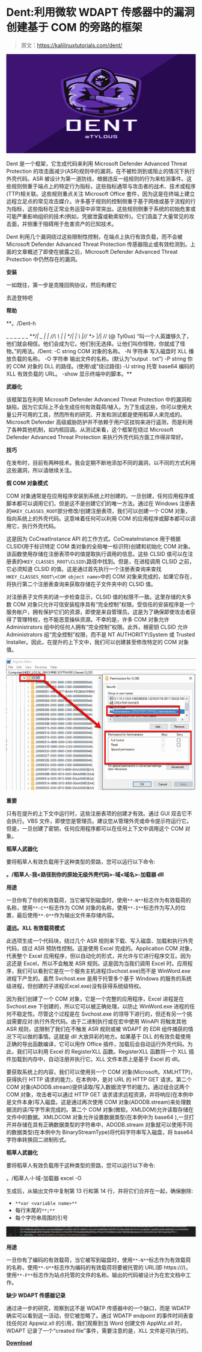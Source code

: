 # Dent:利用微软 WDAPT 传感器中的漏洞创建基于 COM 的旁路的框架

> 原文：<https://kalilinuxtutorials.com/dent/>

[![Dent : A Framework For Creating COM-based Bypasses Utilizing Vulnerabilities In Microsoft’s WDAPT Sensors](img/8b0be4674851da5001a1f627976fd36d.png "Dent : A Framework For Creating COM-based Bypasses Utilizing Vulnerabilities In Microsoft’s WDAPT Sensors")](https://1.bp.blogspot.com/-JwZGTe_TTM8/YMNDOtnMi8I/AAAAAAAAJag/ZjrWJ7FG9IUUqyi41Gv0whfq2hFSr5SJACLcBGAsYHQ/s728/dent%2B%25281%2529.png)

Dent 是一个框架，它生成代码来利用 Microsoft Defender Advanced Threat Protection 的攻击面减少(ASR)规则中的漏洞，在不被检测到或阻止的情况下执行外壳代码。ASR 被设计为第一道防线，根据违反一组规则的行为来检测事件。这些规则侧重于端点上的特定行为指标，这些指标通常与攻击者的战术、技术或程序(TTP)相关联。这些规则重点关注 Microsoft Office 套件，因为这是在终端上建立远程立足点的常见攻击媒介。许多基于规则的控制侧重于基于网络或基于流程的行为指标，这些指标在正常业务运营中非常突出。这些规则侧重于系统的初始危害或可能严重影响组织的技术(例如，凭据泄露或勒索软件)。它们涵盖了大量常见的攻击面，并侧重于阻碍用于危害资产的已知技术。

Dent 利用几个漏洞绕过这些限制性控制，在端点上执行有效负载，而不会被 Microsoft Defender Advanced Threat Protection 传感器阻止或有效检测到。上面的文章概述了即使在披露之后，Microsoft Defender Advanced Threat Protection 中仍然存在的漏洞。

**安装**

一如既往，第一步是克隆回购协议，然后构建它

去造登特吧

**帮助**

**。/Dent-h

_ _ _ _ _ _ \*_*/| _
| | _/\/\ \ | | \*/| | \ |/_/_ _*>_ |/|
\/\/
(@ Tyl0us)
“叫一个人英雄够久了，他们就会相信。他们会成为它。他们别无选择。让他们叫你怪物，你就成了怪物。”的用法。/Dent:
-C string
COM 对象的名称。
-N 字符串
写入磁盘时 XLL 播放负载的名称。
-O 字符串
输出文件的名称。(默认为“output . txt”)
-P string
你的 COM 对象的 DLL 的路径。(使用\或"绕过路径)
-U string
托管 base64 编码的 XLL 有效负载的 URL。
-show
显示终端中的脚本。**

**武器化**

该框架旨在利用 Microsoft Defender Advanced Threat Protection 中的漏洞和缺陷，因为它实际上不会生成任何有效载荷/植入。为了生成这些，你可以使用大量公开可用的工具，然而所有的研究、开发和测试都是使用稻草人来完成的。Microsoft Defender 高级威胁防护并不依赖于用户区挂钩来进行遥测，而是利用了各种其他机制，如内核回调。从测试来看，这个框架在绕过 Microsoft Defender Advanced Threat Protection 来执行外壳代码方面工作得非常好。

**技巧**

在发布时，目前有两种技术。我会定期不断地添加不同的漏洞，以不同的方式利用这些漏洞，所以请继续关注。

**假 COM 对象模式**

COM 对象通常是在应用程序安装到系统上时创建的。一旦创建，任何应用程序或脚本都可以调用它们，但是这不是创建它们的唯一方法。通过在 Windows 注册表的`HKEY_CLASSES_ROOT`部分修改/创建注册表项，我们可以创建一个 COM 对象，指向系统上的外壳代码。这意味着任何可以利用 COM 的应用程序或脚本都可以调用它，执行外壳代码。

这是因为 CoCreatInstance API 的工作方式。CoCreateInstance 用于根据 CLSID(用于标识特定 COM 类对象的全局唯一标识符)创建和初始化 COM 对象。该函数使用存储在注册表项中的值提取执行调用的信息。这些 CLSID 值可以在注册表的`HKEY_CLASSES_ROOT\CLSID\`路径中找到。但是，在进程调用 CLSID 之前，它必须知道 CLSID 的值。这是通过首先执行一个注册表查询来查找`HKEY_CLASSES_ROOT\<COM object name>`中的 COM 对象来完成的，如果它存在，将执行第二个注册表查询来获取存储在子文件夹中的 CLSID 值。

对注册表子文件夹的进一步检查显示，CLSID 值的权限不一致。这里存储的大多数 COM 对象只允许可信安装程序具有“完全控制”权限。受信任的安装程序是一个服务帐户，拥有保护它们的资源，即使是来自管理员。这是为了确保即使攻击者获得了管理特权，也不能恶意操纵资源。不幸的是，许多 COM 对象允许 Administrators 组中的任何人拥有“完全控制”权限。此外，根密钥 CLSID 允许 Administrators 组“完全控制”权限，而不是 NT AUTHORITY\System 或 Trusted Installer。因此，在提升的上下文中，我们可以创建甚至修改特定的 COM 对象值。

![](img/3962f0a77e7aa7be527c1a83703e7222.png)

**重要**

只有在提升的上下文中运行时，这些注册表项的创建才有效。通过 GUI 双击它不会执行。VBS 文件，即使您是管理员。建议您从管理外壳或命令提示符运行它。但是，一旦创建了密钥，任何应用程序都可以在任何上下文中调用这个 COM 对象。

**稻草人武器化**

要将稻草人有效负载用于这种类型的旁路，您可以运行以下命令:

**。/稻草人-我<路径到你的原始无级外壳代码>-域<域名>-加载器 dll**

**用途**

一旦你有了你的有效载荷，当它被写到磁盘时，使用`**-N**`标志作为有效载荷的名称，使用`**-C**`标志作为 COM 对象的名称，使用`**-I**`标志作为写入的位置，最后使用`**-O**`作为输出文件来存储内容。

**遥远。XLL 有效载荷模式**

此选项生成一个代码块，绕过几个 ASR 规则来下载、写入磁盘、加载和执行外壳代码，绕过 ASR 预防性控制。这是使用 Excel 完成的。Application COM 对象，代表整个 Excel 应用程序，但以自动化的形式，并允许与它进行程序交互。因为这还是 Excel，所以不会触发 ASR 规则。这是因为当我们调用 Excel 时。应用程序，我们可以看到它是在一个服务主机进程(Svchost.exe)而不是 WinWord.exe 进程下产生的。虽然 Svchost.exe 是用于托管多个基于 Windows 的服务的系统级进程，但创建的子进程(Excel.exe)没有获得系统级特权。

因为我们创建了一个 COM 对象，它是一个完整的应用程序，Excel 进程是在 Svchost.exe 下创建的，所以它可以被正确处理，以防止 WinWord.exe 进程的任何不稳定性。尽管这个过程是在 Svchost.exe 的领导下进行的，但还有另一个挑战需要应对:执行外壳代码。由于二进制执行或在宏中使用 WinAPI 将触发其他 ASR 规则，这限制了我们在不触发 ASR 规则或被 WDAPT 的 EDR 组件捕获的情况下可以做的事情。这就是 dll 大放异彩的地方。如果基于 DLL 的有效负载使用正确的导出函数编译，它可以用作 Office 插件，加载后会自动运行外壳代码。为此，我们可以利用 Excel 的 RegisterXLL 函数。RegisterXLL 函数将一个 XLL 插件加载到内存中，自动注册并执行它。XLL 文件本质上是基于 Excel 的 dll。

要获取系统上的内容，我们可以使用另一个 COM 对象(Microsoft。XMLHTTP)，获得执行 HTTP 请求的能力，在本例中，是对 URL 的 HTTP GET 请求。第二个 COM 对象(ADODB.stream)提供读取/写入数据流字节的能力。通过组合这两个 COM 对象，攻击者可以通过 HTTP GET 请求请求远程资源，并将响应(在本例中是文件本身)写入磁盘。这是通过再次使用 COM 对象(ADODB.stream)来处理数据流的读/写字节来完成的。第二个 COM 对象(微软。XMLDOM)允许读取存储在文件中的数据。XMLDCOM 对象允许设置数据类型(在本例中为 base64 ),一旦打开并存储在具有正确数据类型的字符串中，ADODB.stream 对象就可以使用不同的数据类型(在本例中为 BinaryStreamType)将代码字符串写入磁盘，将 base64 字符串转换回二进制形式。

**稻草人武器化**

要将稻草人有效负载用于这种类型的旁路，您可以运行以下命令:

。/稻草人-I<path to="" your="" raw="" stageless="" shellcode="">-域<domain name="">-加载器 excel -O</domain></path>

生成后，从输出文件中复制第 13 行和第 14 行，并将它们合并在一起，确保删除:

*   `**var <variable name>**`
*   每行末尾的`**;**`
*   每个字符串周围的引号

![](img/5833681f93a4890972451b04c34e24cc.png)

**用途**

一旦你有了编码的有效载荷，当它被写到磁盘时，使用`**-N**`标志作为有效载荷的名称，使用`**-U**`标志作为编码的有效载荷将要被托管的 URL(即 https:///)，使用`**-F**`标志作为站点托管的文件的名称。输出的代码被设计为在宏文档中工作。

**缺少 WDAPT 传感器记录**

通过进一步的研究，观察到这不是 WDATP 传感器中的一个缺口，而是 WDATP 确实可以看到这一活动，但它被忽略了。通过 WDATP endpoint 的事件时间表查找任何对 Appwiz.xll 的引用，我们观察到当 Word 创建文件 AppWiz.xll 时，WDAPT 记录了一个“created file”事件，需要注意的是，XLL 文件是可执行的。

[**Download**](https://github.com/optiv/Dent)